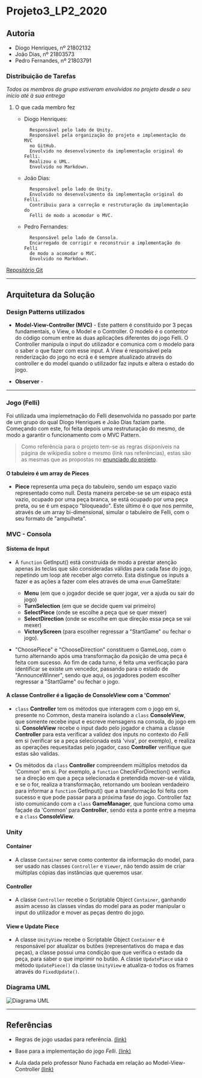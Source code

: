 # Projeto3_LP2_2020

## Autoria

* Diogo Henriques, nº 21802132
* João Dias, nº 21803573
* Pedro Fernandes, nº 21803791

### Distribuição de Tarefas

_Todos os membros do grupo estiveram envolvidos no projeto desde o seu
início até à sua entrega_

1. O que cada membro fez
    * Diogo Henriques:

            Responsável pelo lado de Unity.
            Responsável pela organização do projeto e implementação do MVC 
            no GitHub.
            Envolvido no desenvolvimento da implementação original do Felli.
            Realizou o UML.
            Envolvido no Markdown.

    * João Dias:

            Responsável pelo lado de Unity.
            Envolvido no desenvolvimento da implementação original do Felli.
            Contribuiu para a correção e restruturação da implementação do 
            Felli de modo a acomodar o MVC.

    * Pedro Fernandes:

            Responsável pelo lado de Consola.
            Encarregado de corrigir e reconstruir a implementação do Felli 
            de modo a acomodar o MVC.
            Envolvido no Markdown.

[Repositório Git](https://github.com/l1nkh/Projeto3_LP2_2020)

---

## Arquitetura da Solução

### Design Patterns utilizados

* **Model-View-Controller (MVC)** - Este pattern é constituido por 3 peças
  fundamentais, o View, o Model e o Controller. O modelo é o contentor do código
  comum entre as duas aplicações diferentes do jogo Felli. O Controller manipula
  o input do utilizador e comunica com o modelo para o saber o que fazer com
  esse input. A View é responsável pela renderização do jogo no ecrã e é sempre
  atualizado através do controller e do model quando o utilizador faz inputs e
  altera o estado do jogo.
  
* **Observer** -

---

### Jogo (Felli)

Foi utilizada uma implemetnação do Felli desenvolvida no passado por parte de
um grupo do qual Diogo Henriques e João Dias faziam parte. Começando com este,
foi feita depois uma restruturação do mesmo, de modo a garantir o funcionamento
com o MVC Pattern.

> Como referência para o projeto tem-se as regras disponíveis na página de
> wikipedia sobre o mesmo (link nas referências), estas são as mesmas que as
> propostas no
> [enunciado do projeto](https://github.com/VideojogosLusofona/lp2_2020_p3).

#### O tabuleiro é um array de Pieces

* **Piece** representa uma peça do tabuleiro, sendo um espaço vazio representado
  como null. Desta maneira percebe-se se um espaço está vazio, ocupado por uma
  peça branca, se está ocupado por uma peça preta, ou se é um espaço
  "bloqueado". Este último é o que nos permite, através de um array
  bi-dimensional, simular o tabuleiro de Felli, com o seu formato de
  "ampulheta".

### MVC - Consola

#### Sistema de Input

* A `function` GetInput() está construida de modo a prestar atenção apenas às 
  teclas que são consideradas válidas para cada fase do jogo, repetindo um loop
  até receber algo correto. Esta distingue os inputs a fazer e as ações a fazer
  com eles através de uma `enum` GameState:
  * **Menu** (em que o jogador decide se quer jogar, ver a ajuda ou sair do
  jogo)
  * **TurnSelection** (em que se decide quem vai primeiro)
  * **SelectPiece** (onde se escolhe a peça que se quer mexer)
  * **SelectDirection** (onde se escolhe em que direção essa peça se vai mexer)
  * **VictoryScreen** (para escolher regressar a "StartGame" ou fechar o jogo).

* "ChoosePiece" e "ChooseDirection" constituem o GameLoop, com o turno
  alternando após uma transformação da posição de uma peça é feita com sucesso.
  Ao fim de cada turno, é feita uma verificação para identificar se existe um
  vencedor, passando para o estado de "AnnounceWinner", sendo que aqui, os
  jogadores podem escolher regressar a "StartGame" ou fechar o jogo.

#### A classe Controller é a ligação de ConsoleView com a 'Common'

* `class` **Controller** tem os métodos que interagem com o jogo em si,
  presente no Common, desta maneira isolando a `class` **ConsoleView**,
  que somente recebe input e escreve mensagens na consola, do jogo em si.
  **ConsoleView** recebe o input dado pelo jogador e chama a classe
  **Controller** para esta verificar a validez dos inputs no contexto do *Felli*
  em si (verificar se a peça selecionada está 'viva', por exemplo), e realiza as
  operações requesitadas pelo jogador, caso **Controller** verifique que estas
  são validas.

* Os métodos da `class` **Controller** compreendem múltiplos metodos da
  'Common' em si. Por exemplo, a `function` CheckForDirection() verifica se a
  direção em que a peça selecionada é pretendida mover-se é válida, e se o
  for, realiza a transformação, retornando um boolean verdadeiro para informar
  a `function` GetInput() que a transformação foi feita com sucesso e que
  pode passar para a próxima fase do jogo. Controller faz isto comunicando com
  a `class` **GameManager**, que funciona como uma façade da 'Common' para 
  **Controller**, sendo esta a ponte entre a mesma e a `class` 
  **ConsoleView**.

### Unity

#### Container

* A classe `Container` serve como contentor da informação do model, para ser
  usado nas classes `Controller` e `Viewer`, não tendo assim de criar múltiplas
  cópias das instâncias que queremos usar.

#### Controller

* A classe `Controller` recebe o Scriptable Object `Container`, ganhando assim
  acesso às classes vindas do model para as poder manipular o input do
  utilizador e mover as peças dentro do jogo.

#### View e Update Piece

* A classe `UnityView` recebe o Scriptable Object `Container` e é responsável
  por atualizar os butões (representativos do mapa e das peças), a classe possui
  uma condição que que verifica o estado da peça, para saber o que imprimir no
  butão. A classe `UpdatePiece` usa o método `UpdatePiece()` da classe
  `UnityView` e atualiza-o todos os frames através do `FixedUpdate()`.

### Diagrama UML

![Diagrama UML](/images/uml.png)

---

## Referências

* Regras de jogo usadas para referência.
  [(link)](https://en.wikipedia.org/wiki/Felli)

* Base para a implementação do jogo _Felli_.
  [(link)](https://github.com/FPTheFluffyPawed/Project2_LP2019)

* Aula dada pelo professor Nuno Fachada em relação ao Model-View-Controller
  [(link)](https://www.youtube.com/watch?v=_z_iRUjmvzE&feature=youtu.be)
